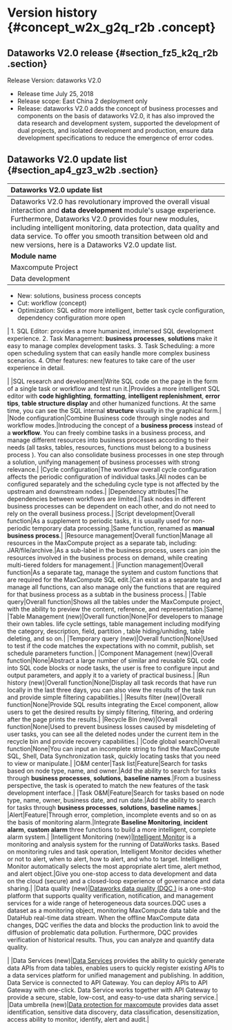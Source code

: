 # Version history {#concept_w2x_g2q_r2b .concept}

## Dataworks V2.0 release {#section_fz5_k2q_r2b .section}

Release Version: dataworks V2.0

-   Release time July 25, 2018
-   Release scope: East China 2 deployment only
-   Release: dataworks V2.0 adds the concept of business processes and components on the basis of dataworks V2.0, it has also improved the data research and development system, supported the development of dual projects, and isolated development and production, ensure data development specifications to reduce the emergence of error codes.

## Dataworks V2.0 update list {#section_ap4_gz3_w2b .section}

|Dataworks V2.0 update list|
|:-------------------------|
|Dataworks V2.0 has revolutionary improved the overall visual interaction and **data development** module's usage experience. Furthermore, Dataworks V2.0 provides four new modules, including intelligent monitoring, data protection, data quality and data service. To offer you smooth transition between old and new versions, here is a Dataworks V2.0 update list.|
|**Module name**|**Sub-Module**|**Comparison**|**Dataworks V1. 0**|**Dataworks V2.0**|**Improved effects**|
|Maxcompute Project|Project Management Mode|Management methods|A dataworks project corresponds to a maxcompute project.|Introducing the concept of "Standard Mode", a dataworks project corresponds to two maxcompute projects, respectively: development environment, production environment. \( See: [differences between simple and standard](https://help.aliyun.com/document_detail/85772.html?spm=a2c4g.11186623.6.758.IMj1Yt) modes\)|Isolate risks to protect code stability in production environments.|
|Data development|Task development|Overall function|Perform single task, workflow code writing, cycle scheduling configuration. After completion, it can be submitted to the operation center for automatic scheduling.| -   Renamed: Data Development
-   New: solutions, business process concepts
-   Cut: workflow \(concept\)
-   Optimization: SQL editor more intelligent, better task cycle configuration, dependency configuration more open

 | 1.  SQL Editor: provides a more humanized, immersed SQL development experience.
2.  Task Management: **business processes**, **solutions** make it easy to manage complex development tasks.
3.  Task Scheduling: a more open scheduling system that can easily handle more complex business scenarios.
4.  Other features: new features to take care of the user experience in detail.

 |
|SQL research and development|Write SQL code on the page in the form of a single task or workflow and test run it.|Provides a more intelligent SQL editor with **code highlighting**, **formatting**, **intelligent replenishment**, **error tips**, **table structure display** and other humanized functions. At the same time, you can see the SQL internal **structure** visually in the graphical form.|
|Node configuration|Combine Business code through single nodes and workflow modes.|Introducing the concept of a **business process** instead of a **workflow**. You can freely combine tasks in a business process, and manage different resources into business processes according to their needs \(all tasks, tables, resources, functions must belong to a business process \). You can also consolidate business processes in one step through a solution, unifying management of business processes with strong relevance.|
|Cycle configuration|The workflow overall cycle configuration affects the periodic configuration of individual tasks.|All nodes can be configured separately and the scheduling cycle type is not affected by the upstream and downstream nodes.|
|Dependency attributes|The dependencies between workflows are limited.|Task nodes in different business processes can be dependent on each other, and do not need to rely on the overall business process.|
|Script development|Overall function|As a supplement to periodic tasks, it is usually used for non-periodic temporary data processing.|Same function, renamed as **manual business process**.|
|Resource management|Overall function|Manage all resources in the MaxCompute project as a separate tab, including: JAR/file/archive.|As a sub-label in the business process, users can join the resources involved in the business process on demand, while creating multi-tiered folders for management.|
|Function management|Overall function|As a separate tag, manage the system and custom functions that are required for the MaxCompute SQL edit.|Can exist as a separate tag and manage all functions, can also manage only the functions that are required for that business process as a subtab in the business process.|
|Table query|Overall function|Shows all the tables under the MaxCompute project, with the ability to preview the content, reference, and representation.|Same|
|Table Management \(new\)|Overall function|None|For developers to manage their own tables. life cycle settings, table management including modifying the category, description, field, partition , table hiding/unhiding, table deleting, and so on.|
|Temporary query \(new\)|Overall function|None|Used to test if the code matches the expectations with no commit, publish, set schedule parameters function.|
|Component Management \(new\)|Overall function|None|Abstract a large number of similar and reusable SQL code into SQL code blocks or node tasks, the user is free to configure input and output parameters, and apply it to a variety of practical business.|
|Run history \(new\)|Overall function|None|Display all task records that have run locally in the last three days, you can also view the results of the task run and provide simple filtering capabilities.|
|Results filter \(new\)|Overall function|None|Provide SQL results integrating the Excel component, allow users to get the desired results by simply filtering, filtering, and ordering after the page prints the results.|
|Recycle Bin \(new\)|Overall function|None|Used to prevent business losses caused by misdeleting of user tasks, you can see all the deleted nodes under the current item in the recycle bin and provide recovery capabilities.|
|Code global search|Overall function|None|You can input an incomplete string to find the MaxCompute SQL, Shell, Data Synchronization task, quickly locating tasks that you need to view or manipulate.|
|O&M center|Task list|Feature|Search for tasks based on node type, name, and owner.|Add the ability to search for tasks through **business processes**, **solutions**, **baseline names**.|From a business perspective, the task is operated to match the new features of the task development interface.|
|Task O&amp;M|Feature|Search for tasks based on node type, name, owner, business date, and run date.|Add the ability to search for tasks through **business processes**, **solutions**, **baseline names**.|
|Alert|Feature|Through error, completion, incomplete events and so on as the basis of monitoring alarm.|Integrate **Baseline Monitoring**, **incident alarm**, **custom alarm** three functions to build a more intelligent, complete alarm system.|
|Intelligent Monitoring \(new\)|[Intelligent Monitor](https://help.aliyun.com/document_detail/73967.html) is a monitoring and analysis system for the running of DataWorks tasks. Based on monitoring rules and task operation, Intelligent Monitor decides whether or not to alert, when to alert, how to alert, and who to target. Intelligent Monitor automatically selects the most appropriate alert time, alert method, and alert object.|Give you one-stop access to data development and data on the cloud \(secure\) and a closed-loop experience of governance and data sharing.|
|Data quality \(new\)|[Dataworks data quality \(DQC \)](https://help.aliyun.com/document_detail/73660.html) is a one-stop platform that supports quality verification, notification, and management services for a wide range of heterogeneous data sources.DQC uses a dataset as a monitoring object, monitoring MaxCompute data table and the DataHub real-time data stream. When the offline MaxCompute data changes, DQC verifies the data and blocks the production link to avoid the diffusion of problematic data pollution. Furthermore, DQC provides verification of historical results. Thus, you can analyze and quantify data quality.

|
|Data Services \(new\)|[Data Services](https://help.aliyun.com/document_detail/73263.html) provides the ability to quickly generate data APIs from data tables, enables users to quickly register existing APIs to a data services platform for unified management and publishing. In addition, Data Service is connected to API Gateway. You can deploy APIs to API Gateway with one-click. Data Service works together with API Gateway to provide a secure, stable, low-cost, and easy-to-use data sharing service.|
|Data umbrella \(new\)|[Data protection for maxcompute](https://help.aliyun.com/document_detail/86320.html) provides data asset identification, sensitive data discovery, data classification, desensitization, access ability to monitor, identify, alert and audit.|

